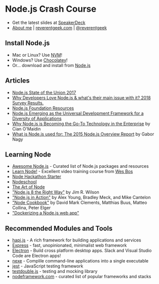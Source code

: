 # Node.js Crash Course

* Get the latest slides at [SpeakerDeck](https://speakerdeck.com/reverentgeek)
* [About me](https://about.me/reverentgeek) | [reverentgeek.com](http://reverentgeek.com) | [@reverentgeek](https://twitter.com/reverentgeek)

## Install Node.js

* Mac or Linux? Use [NVM](https://github.com/creationix/nvm)!
* Windows? Use [Chocolatey](https://chocolatey.org/)!
* Or... download and install from [Node.js](http://nodejs.org)

## Articles

* [Node.js State of the Union 2017](https://medium.com/the-node-js-collection/node-js-state-of-the-union-blog-2017-ed86640ec451)
* [
Why Developers Love Node.js & what's their main issue with it? 2018 Survey Results.](https://blog.risingstack.com/why-developers-love-node-js-2018-survey/)
* [Node.js Foundation Resources](https://foundation.nodejs.org/resources)
* [Node.js Emerging as the Universal Development Framework for a Diversity of Applications](https://hackernoon.com/node-js-emerging-as-the-universal-development-framework-for-a-diversity-of-applications-c2e788290f5f)
* [Why Node.js is Becoming the Go-To Technology in the Enterprise](http://www.nearform.com/nodecrunch/node-js-becoming-go-technology-enterprise/) by Cian O'Maidin
* [What is Node.js used for: The 2015 Node.js Overview Report](http://blog.risingstack.com/what-is-nodejs-used-for-the-2015-nodejs-overview-report/) by Gabor Nagy

## Learning Node

* [Awesome Node.js](https://github.com/sindresorhus/awesome-nodejs/) - Curated list of Node.js packages and resources
* [Learn Node!](https://learnnode.com/) - Excellent video training course from [Wes Bos](https://twitter.com/wesbos)
* [Node Hackathon Starter](https://github.com/sahat/hackathon-starter)
* [Nodeschool](https://nodeschool.io/)
* [The Art of Node](https://github.com/maxogden/art-of-node/#the-art-of-node)
* ["Node.js 8 the Right Way"](https://pragprog.com/book/jwnode2/node-js-8-the-right-way) by Jim R. Wilson
* ["Node.js in Action"](https://www.manning.com/books/node-js-in-action-second-edition) by Alex Young, Bradley Meck, and Mike Cantelon 
* ["Node Cookbook"](https://www.packtpub.com/web-development/node-cookbook-third-edition) by David Mark Clements, Matthias Buus, Matteo Collina, Peter Elger
* ["Dockerizing a Node.js web app"](https://nodejs.org/en/docs/guides/nodejs-docker-webapp/)

## Recommended Modules and Tools

* [hapi.js](https://hapijs.com/) - A rich framework for building applications and services
* [Express](https://expressjs.com/) - fast, unopinionated, minimalist web framework
* [Electron](https://electronjs.org/) - Build cross platform desktop apps. Slack and Visual Studio Code are Electron apps!
* [nexe](https://www.npmjs.com/package/nexe) - Complile command-line applications into a single executable
* [jest](https://facebook.github.io/jest/) - JavaScript testing framework
* [testdouble.js](https://www.npmjs.com/package/testdouble) - testing and mocking library
* [nodeframework.com](http://nodeframework.com/) - curated list of popular frameworks and stacks

